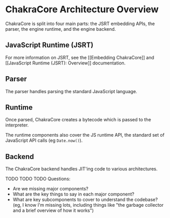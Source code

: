 # ChakraCore Architecture Overview

ChakraCore is split into four main parts: the JSRT embedding APIs, the parser, the engine runtime, and the engine backend.  

## JavaScript Runtime (JSRT)

For more information on JSRT, see the [[Embedding ChakraCore]] and [[JavaScript Runtime (JSRT): Overview]] documentation.

## Parser

The parser handles parsing the standard JavaScript language.

## Runtime

Once parsed, ChakraCore creates a bytecode which is passed to the interpreter.  

The runtime components also cover the JS runtime API, the standard set of JavaScript API calls (eg ```Date.now()```).

## Backend

The ChakraCore backend handles JIT'ing code to various architectures.


TODO TODO TODO Questions:

* Are we missing major components?
* What are the key things to say in each major component?
* What are key subcomponents to cover to understand the codebase? (eg, I know I'm missing lots, including things like "the garbage collector and a brief overview of how it works")
